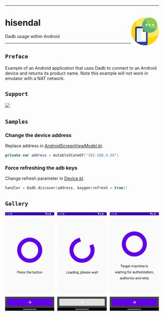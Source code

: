 <hr><div>
<a href="../.."><img align="right" height="91" src="assets/logo.png" alt="logo"></a>
<h1>hisendal</h1>
<p>Dadb usage within Android</p>
</div><hr>

## `Preface`

Example of an Android application that uses Dadb to connect to an Android device and returns its product name.
Note this example will not work in emulator with a NAT network.

## `Support`

<a href=""><img src="https://fakeimg.pl/260x80/000/fff/?text=‏‏‎ ‎" width="260"></a>

## `Samples`

### Change the device address

Replace address in [AndroidScreenViewModel.kt](app/src/main/java/com/example/hisendal/AndroidScreenViewModel.kt).

```kotlin
private var address = mutableStateOf("192.168.X.XX")
```

### Force refreshing the adb keys

Change refresh parameter in [Device.kt](app/src/main/java/com/example/hisendal/Device.kt).

```kotlin
handler = Dadb.discover(address, keygen(refresh = true))
```

## `Gallery`

<a href="assets/img1.png"><img src="assets/img1.png" width="32%"/></a><a><img src="assets/none.png" width="2%"/></a><a href="assets/img2.png"><img src="assets/img2.png" width="32%"/></a><a><img src="assets/none.png" width="2%"/></a><a href="assets/img3.png"><img src="assets/img3.png" width="32%"/></a>
